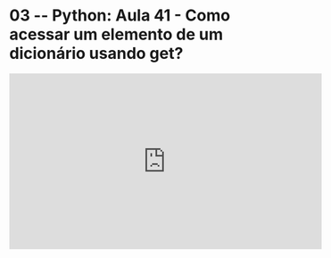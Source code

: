 # 03 -- Python: Aula 41 - Como acessar um elemento de um dicionário usando get?

<iframe 
        width="560" 
        height="315" 
        src="https://www.youtube.com/embed/57BXWFC_Ang" 
        title="YouTube video player" 
        frameborder="0" 
        allow="accelerometer; autoplay; clipboard-write; encrypted-media; gyroscope; picture-in-picture" 
        allowfullscreen
        >
</iframe>

